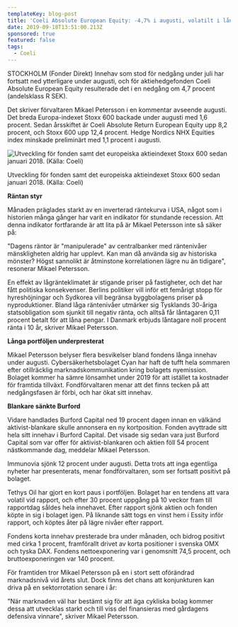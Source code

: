 ```yaml
---
templateKey: blog-post
title: 'Coeli Absolute European Equity: -4,7% i augusti, volatilt i långa portföljen'
date: 2019-09-18T13:51:00.213Z
sponsored: true
featured: false
tags:
  - Coeli
---
```

STOCKHOLM (Fonder Direkt) Innehav som stod för nedgång under juli har fortsatt ned ytterligare under augusti, och för aktiehedgefonden Coeli Absolute European Equity resulterade det i en nedgång om 4,7 procent (andelsklass R SEK).



Det skriver förvaltaren Mikael Petersson i en kommentar avseende augusti. Det breda Europa-indexet Stoxx 600 backade under augusti med 1,6 procent. Sedan årsskiftet är Coeli Absolute Return European Equity upp 8,2 procent, och Stoxx 600 upp 12,4 procent. Hedge Nordics NHX Equities index minskade preliminärt med 1,1 procent i augusti.

![Utveckling för fonden samt det europeiska aktieindexet Stoxx 600 sedan januari 2018. (Källa: Coeli)](/img/coeli-abseq-aug.png "Utveckling för fonden samt det europeiska aktieindexet Stoxx 600 sedan januari 2018. (Källa: Coeli)")

<span class="image-caption">Utveckling för fonden samt det europeiska aktieindexet Stoxx 600 sedan januari 2018. (Källa: Coeli)</span>

**Räntan styr**

Månaden präglades starkt av en inverterad räntekurva i USA, något som i historien många gånger har varit en indikator för stundande recession. Att denna indikator fortfarande är att lita på är Mikael Petersson inte så säker på:



"Dagens räntor är "manipulerade" av centralbanker med räntenivåer mänskligheten aldrig har upplevt. Kan man då använda sig av historiska mönster? Högst sannolikt är åtminstone korrelationen lägre nu än tidigare", resonerar Mikael Petersson.



En effekt av lågränteklimatet är stigande priser på fastigheter, och det har fått politiska konsekvenser. Berlins politiker vill inför ett femårigt stopp för hyreshöjningar och Sydkorea vill begränsa byggbolagens priser på nyproduktioner. Bland låga räntenivåer utmärker sig Tysklands 30-åriga statsobligation som sjunkit till negativ ränta, och alltså får låntagaren 0,11 procent betalt för att låna pengar. I Danmark erbjuds låntagare noll procent ränta i 10 år, skriver Mikael Petersson.



**Långa portföljen underpresterat**



Mikael Petersson belyser flera besvikelser bland fondens långa innehav under augusti. Cybersäkerhetsbolaget Cyan har haft de tufft hela sommaren efter otillräcklig marknadskommunikation kring bolagets nyemission. Bolaget kommer ha sämre lönsamhet under 2019 för att istället ta kostnader för framtida tillväxt. Fondförvaltaren menar att det finns tecken på att nedgångsfasen är förbi, och har ökat sitt innehav.



**Blankare sänkte Burford**



Vidare handlades Burford Capital ned 19 procent dagen innan en välkänd aktivist-blankare skulle annonsera en ny kortposition. Fonden avyttrade sitt hela sitt innehav i Burford Capital. Det visade sig sedan vara just Burford Capital som var offer för aktivist-blankaren och aktien föll 54 procent nästkommande dag, meddelar Mikael Petersson.



Immunovia sjönk 12 procent under augusti. Detta trots att inga egentliga nyheter har presenterats, menar fondförvaltaren, som ser fortsatt positivt på bolaget.



Tethys Oil har gjort en kort paus i portföljen. Bolaget har en tendens att vara volatil vid rapport, och efter 30 procent uppgång på 10 veckor fram till rapportdag såldes hela innehavet. Efter rapport sjönk aktien och fonden köpte in sig i bolaget igen. På liknande sätt togs en vinst hem i Essity inför rapport, och köptes åter på lägre nivåer efter rapport.



Fondens korta innehav presterade bra under månaden, och bidrog positivt med cirka 1 procent, framförallt drivet av korta positioner i svenska OMX och tyska DAX. Fondens nettoexponering var i genomsnitt 74,5 procent, och bruttoexponeringen var 140 procent.



För framtiden tror Mikael Petersson på en i stort sett oförändrad marknadsnivå vid årets slut. Dock finns det chans att konjunkturen kan driva på en sektorrotation senare i år:



"När marknaden väl har bestämt sig för att äga cykliska bolag kommer dessa att utvecklas starkt och till viss del finansieras med gårdagens defensiva vinnare", skriver Mikael Petersson.
